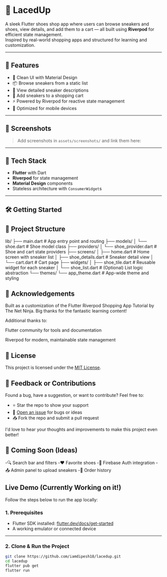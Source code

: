 # 👟 LacedUp

A sleek Flutter shoes shop app where users can browse sneakers and shoes, view details, and add them to a cart — all built using **Riverpod** for efficient state management.  
Inspired by real-world shopping apps and structured for learning and customization.

---

## 🚀 Features

- 🧱 Clean UI with Material Design
- 📦 Browse sneakers from a static list
- 👟 View detailed sneaker descriptions
- 🛒 Add sneakers to a shopping cart
- ⚡ Powered by Riverpod for reactive state management
- 📱 Optimized for mobile devices

---

## 📸 Screenshots

> Add screenshots in `assets/screenshots/` and link them here:
<!-- 
![Home](assets/screenshots/home.png)
![Details](assets/screenshots/details.png)
![Cart](assets/screenshots/cart.png)
-->

---

## 🧰 Tech Stack

- **Flutter** with Dart
- **Riverpod** for state management
- **Material Design** components
- Stateless architecture with `ConsumerWidget`s

---

## 🛠️ Getting Started

## 📁 Project Structure

lib/
├── main.dart                # App entry point and routing
├── models/
│   └── shoe.dart            # Shoe model class
├── providers/
│   └── shoe_provider.dart   # Shoe and cart state providers
├── screens/
│   ├── home.dart            # Home screen with sneaker list
│   ├── shoe_details.dart    # Sneaker detail view
│   └── cart.dart            # Cart page
├── widgets/
│   ├── shoe_tile.dart       # Reusable widget for each sneaker
│   └── shoe_list.dart       # (Optional) List logic abstraction
└── themes/
    └── app_theme.dart       # App-wide theme and styling

## 🙏 Acknowledgements

Built as a customization of the Flutter Riverpod Shopping App Tutorial by The Net Ninja.
Big thanks for the fantastic learning content!

Additional thanks to:

Flutter community for tools and documentation

Riverpod for modern, maintainable state management

## 📄 License

This project is licensed under the [MIT License](LICENSE).

## 💬 Feedback or Contributions

Found a bug, have a suggestion, or want to contribute? Feel free to:

- ⭐ Star the repo to show your support
- 🐛 [Open an issue](https://github.com/iamdipesh18/my_tea_ghar/issues) for bugs or ideas
- 📥 Fork the repo and submit a pull request

I'd love to hear your thoughts and improvements to make this project even better!

## 🌱 Coming Soon (Ideas)
-🔍 Search bar and filters
-❤️ Favorite shoes
-🔐 Firebase Auth integration
-📤 Admin panel to upload sneakers
-🧾 Order history

## Live Demo (Currently Working on it!)

Follow the steps below to run the app locally:

### 1. Prerequisites

- Flutter SDK installed: [flutter.dev/docs/get-started](https://flutter.dev/docs/get-started)
- A working emulator or connected device

---

### 2. Clone & Run the Project

```bash
git clone https://github.com/iamdipesh18/lacedup.git
cd lacedup
flutter pub get
flutter run
